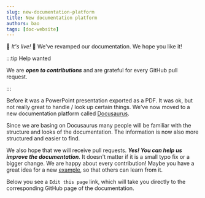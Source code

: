 ```yaml
---
slug: new-documentation-platform
title: New documentation platform
authors: bao
tags: [doc-website]
---
```


🎉 *It's live!* 🥳 We've revamped our documentation. We hope you like it!

:::tip Help wanted

We are ***open to contributions*** and are grateful for every GitHub pull request.

:::

Before it was a PowerPoint presentation exported as a PDF. It was ok, but not really great to handle / look up certain
things. We've now moved to a new documentation platform called [Docusaurus](https://docusaurus.io/).

<!--truncate-->

Since we are basing on Docusaurus many people will be familiar with the structure and looks
of the documentation. The information is now also more structured and easier to find.

We also hope that we will receive pull requests. ***Yes! You can help us improve the documentation***. It doesn't matter 
if it is a small typo fix or a bigger change. We are happy about every contribution! Maybe you have a great idea for a 
new [example](/docs/category/examples), so that others can learn from it.

Below you see a `Edit this page` link, which will take you directly to the corresponding GitHub page of the 
documentation.
